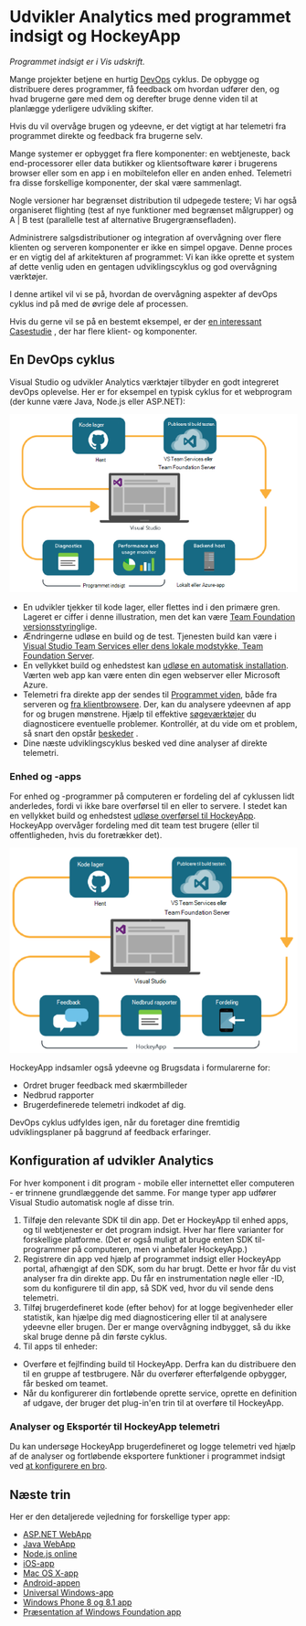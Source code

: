 <properties
    pageTitle="Udvikler Analytics"
    description="DevOps med Visual Studio, programmet indsigt og HockeyApp"
    authors="alancameronwills"
    services="application-insights"
    documentationCenter=""
    manager="douge"/>

<tags
    ms.service="application-insights"
    ms.workload="tbd"
    ms.tgt_pltfrm="ibiza"
    ms.devlang="na"
    ms.topic="article" 
    ms.date="05/18/2016"
    ms.author="awills"/>

# <a name="developer-analytics-with-application-insights-and-hockeyapp"></a>Udvikler Analytics med programmet indsigt og HockeyApp

*Programmet indsigt er i Vis udskrift.*

Mange projekter betjene en hurtig [DevOps](https://en.wikipedia.org/wiki/DevOps) cyklus. De opbygge og distribuere deres programmer, få feedback om hvordan udfører den, og hvad brugerne gøre med dem og derefter bruge denne viden til at planlægge yderligere udvikling skifter. 

Hvis du vil overvåge brugen og ydeevne, er det vigtigt at har telemetri fra programmet direkte og feedback fra brugerne selv. 

Mange systemer er opbygget fra flere komponenter: en webtjeneste, back end-processorer eller data butikker og klientsoftware kører i brugerens browser eller som en app i en mobiltelefon eller en anden enhed. Telemetri fra disse forskellige komponenter, der skal være sammenlagt.

Nogle versioner har begrænset distribution til udpegede testere; Vi har også organiseret flighting (test af nye funktioner med begrænset målgrupper) og A | B test (parallelle test af alternative Brugergrænsefladen).

Administrere salgsdistributioner og integration af overvågning over flere klienten og serveren komponenter er ikke en simpel opgave. Denne proces er en vigtig del af arkitekturen af programmet: Vi kan ikke oprette et system af dette venlig uden en gentagen udviklingscyklus og god overvågning værktøjer.

I denne artikel vil vi se på, hvordan de overvågning aspekter af devOps cyklus ind på med de øvrige dele af processen. 

Hvis du gerne vil se på en bestemt eksempel, er der [en interessant Casestudie](http://aka.ms/mydrivingdocs) , der har flere klient- og komponenter.

## <a name="a-devops-cycle"></a>En DevOps cyklus

Visual Studio og udvikler Analytics værktøjer tilbyder en godt integreret devOps oplevelse. Her er for eksempel en typisk cyklus for et webprogram (der kunne være Java, Node.js eller ASP.NET):

![Web app devops cyklus](./media/app-insights-developer-analytics/040.png)

* En udvikler tjekker til kode lager, eller flettes ind i den primære gren. Lageret er ciffer i denne illustration, men det kan være [Team Foundation versionsstyring](https://www.visualstudio.com/docs/tfvc/overview)lige.
* Ændringerne udløse en build og de test. Tjenesten build kan være i [Visual Studio Team Services eller dens lokale modstykke, Team Foundation Server](https://www.visualstudio.com/docs/vsts-tfs-overview). 
* En vellykket build og enhedstest kan [udløse en automatisk installation](https://www.visualstudio.com/docs/release/author-release-definition/more-release-definition). Værten web app kan være enten din egen webserver eller Microsoft Azure. 
* Telemetri fra direkte app der sendes til [Programmet viden](app-insights-overview.md), både fra serveren og [fra klientbrowsere](app-insights-javascript.md). Der, kan du analysere ydeevnen af app for og brugen mønstrene. Hjælp til effektive [søgeværktøjer](app-insights-analytics.md) du diagnosticere eventuelle problemer. Kontrollér, at du vide om et problem, så snart den opstår [beskeder](app-insights-alerts.md) . 
* Dine næste udviklingscyklus besked ved dine analyser af direkte telemetri.

### <a name="device-and-desktop-apps"></a>Enhed og -apps

For enhed og -programmer på computeren er fordeling del af cyklussen lidt anderledes, fordi vi ikke bare overførsel til en eller to servere. I stedet kan en vellykket build og enhedstest [udløse overførsel til HockeyApp](https://support.hockeyapp.net/kb/third-party-bug-trackers-services-and-webhooks/how-to-use-hockeyapp-with-visual-studio-team-services-vsts-or-team-foundation-server-tfs). HockeyApp overvåger fordeling med dit team test brugere (eller til offentligheden, hvis du foretrækker det). 


![Enhed devops cyklus](./media/app-insights-developer-analytics/030.png)

HockeyApp indsamler også ydeevne og Brugsdata i formularerne for:

* Ordret bruger feedback med skærmbilleder
* Nedbrud rapporter
* Brugerdefinerede telemetri indkodet af dig.

DevOps cyklus udfyldes igen, når du foretager dine fremtidig udviklingsplaner på baggrund af feedback erfaringer.


## <a name="setting-up-developer-analytics"></a>Konfiguration af udvikler Analytics

For hver komponent i dit program - mobile eller internettet eller computeren - er trinnene grundlæggende det samme. For mange typer app udfører Visual Studio automatisk nogle af disse trin.

1. Tilføje den relevante SDK til din app. Det er HockeyApp til enhed apps, og til webtjenester er det program indsigt. Hver har flere varianter for forskellige platforme. (Det er også muligt at bruge enten SDK til-programmer på computeren, men vi anbefaler HockeyApp.)
2. Registrere din app ved hjælp af programmet indsigt eller HockeyApp portal, afhængigt af den SDK, som du har brugt. Dette er hvor får du vist analyser fra din direkte app. Du får en instrumentation nøgle eller -ID, som du konfigurere til din app, så SDK ved, hvor du vil sende dens telemetri.
3. Tilføj brugerdefineret kode (efter behov) for at logge begivenheder eller statistik, kan hjælpe dig med diagnosticering eller til at analysere ydeevne eller brugen. Der er mange overvågning indbygget, så du ikke skal bruge denne på din første cyklus.
3. Til apps til enheder:
 * Overføre et fejlfinding build til HockeyApp. Derfra kan du distribuere den til en gruppe af testbrugere. Når du overfører efterfølgende opbygger, får besked om teamet.
 * Når du konfigurerer din fortløbende oprette service, oprette en definition af udgave, der bruger det plug-in'en trin til at overføre til HockeyApp.

### <a name="analytics-and-export-for-hockeyapp-telemetry"></a>Analyser og Eksportér til HockeyApp telemetri

Du kan undersøge HockeyApp brugerdefineret og logge telemetri ved hjælp af de analyser og fortløbende eksportere funktioner i programmet indsigt ved [at konfigurere en bro](app-insights-hockeyapp-bridge-app.md).



## <a name="next-steps"></a>Næste trin
 
Her er den detaljerede vejledning for forskellige typer app:

* [ASP.NET WebApp](app-insights-asp-net.md) 
* [Java WebApp](app-insights-java-get-started.md)
* [Node.js online](https://github.com/Microsoft/ApplicationInsights-node.js)
* [iOS-app](https://support.hockeyapp.net/kb/client-integration-ios-mac-os-x-tvos/hockeyapp-for-ios)
* [Mac OS X-app](https://support.hockeyapp.net/kb/client-integration-ios-mac-os-x-tvos/hockeyapp-for-mac-os-x)
* [Android-appen](https://support.hockeyapp.net/kb/client-integration-android/hockeyapp-for-android-sdk)
* [Universal Windows-app](https://support.hockeyapp.net/kb/client-integration-windows-and-windows-phone/how-to-create-an-app-for-uwp)
* [Windows Phone 8 og 8.1 app](https://support.hockeyapp.net/kb/client-integration-windows-and-windows-phone/hockeyapp-for-windows-phone-silverlight-apps-80-and-81)
* [Præsentation af Windows Foundation app](https://support.hockeyapp.net/kb/client-integration-windows-and-windows-phone/hockeyapp-for-windows-wpf-apps)


